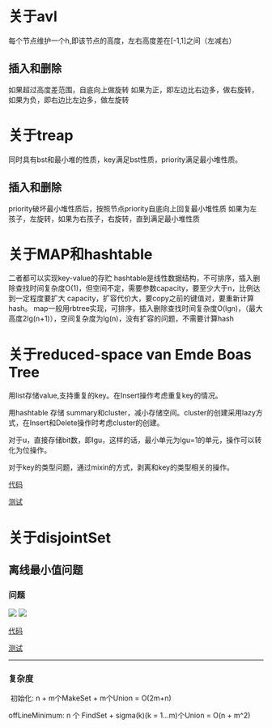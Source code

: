 # 关于avl
每个节点维护一个h,即该节点的高度，左右高度差在[-1,1]之间（左减右）
## 插入和删除
如果超过高度差范围，自底向上做旋转
如果为正，即左边比右边多，做右旋转，如果为负，即右边比左边多，做左旋转

# 关于treap
同时具有bst和最小堆的性质，key满足bst性质，priority满足最小堆性质。
## 插入和删除
priority破坏最小堆性质后，按照节点priority自底向上回复最小堆性质
如果为左孩子，左旋转，如果为右孩子，右旋转，直到满足最小堆性质

# 关于MAP和hashtable
二者都可以实现key-value的存贮
hashtable是线性数据结构，不可排序，插入删除查找时间复杂度O(1)，但空间不定，需要参数capacity，要至少大于n，比例达到一定程度要扩大
capacity，扩容代价大，要copy之前的键值对，要重新计算hash。
map一般用rbtree实现，可排序，插入删除查找时间复杂度O(lgn)，（最大高度2lg(n+1)），空间复杂度为lg(n)，没有扩容的问题，不需要计算hash

# 关于reduced-space van Emde Boas Tree
用list存储value,支持重复的key。在Insert操作考虑重复key的情况。

用hashtable 存储 summary和cluster，减小存储空间。cluster的创建采用lazy方式，在Insert和Delete操作时考虑cluster的创建。

对于u，直接存储bit数，即lgu，这样的话，最小单元为lgu=1的单元，操作可以转化为位操作。

对于key的类型问题，通过mixin的方式，剥离和key的类型相关的操作。

[代码](https://github.com/shady831213/algorithms/blob/master/tree/vEBTree/rsVEBTree.go)

[测试](https://github.com/shady831213/algorithms/blob/master/tree/vEBTree/rsVEBTree_test.go)

# 关于disjointSet

## 离线最小值问题

### 问题
![](https://github.com/shady831213/algorithms/blob/master/tree/statics/offlineMinimum.PNG)
![](https://github.com/shady831213/algorithms/blob/master/tree/statics/offlineMinimum1.PNG)

[代码](https://github.com/shady831213/algorithms/blob/master/tree/disjointSetTree/offLineMinimum.go)

[测试](https://github.com/shady831213/algorithms/blob/master/tree/disjointSetTree/offLineMinimum_test.go)

--------
### 复杂度
  初始化: n + m个MakeSet + m个Union = O(2m+n)
  
  offLineMinimum: n 个 FindSet + sigma(k)(k = 1...m)个Union = O(n + m^2)
